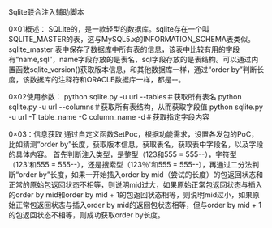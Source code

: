 
Sqlite联合注入辅助脚本

0×01概述：
SQLite的，是一款轻型的数据库。sqlite存在一个叫SQLITE_MASTER的表，这与MySQL5.x的INFORMATION_SCHEMA表类似。sqlite_master 表中保存了数据库中所有表的信息，该表中比较有用的字段有“name,sql”，name字段存放的是表名，sql字段存放的是表结构。可以通过内置函数sqlite_version()获取版本信息，和其他数据库一样，通过“order by”判断长度，该数据库的注释符和ORACLE数据库一样，都是--。

0×02使用参数：
python sqlite.py -u url --tables＃获取所有表名
python sqlite.py -u url --columns＃获取所有表结构，从而获取字段值
python sqlite.py -u url -T table_name -C column_name -d＃获取指定字段内容

0×03：信息获取
通过自定义函数SetPoc，根据功能需求，设置各发包的PoC，比如猜测“order by”长度，获取版本信息，获取表名，获取表中字段名，以及字段的具体内容。
首先判断注入类型，是整型（123和555 = 555--），字符型（123'和555 = 555--），还是搜索型（123％'和555 = 555--），再通过二分法判断“order by”长度，如果一开始插入order by mid（尝试的长度）的包返回状态和正常的原始包返回状态不相等，则说明mid过大，如果原始正常包返回状态与插入的order by mid和order by mid + 1的包返回状态相等，则说明mid过小，如果原始正常包返回状态与插入order by mid的返回包状态相等，但与order by mid + 1的包返回状态不相等，则成功获取order by长度。
